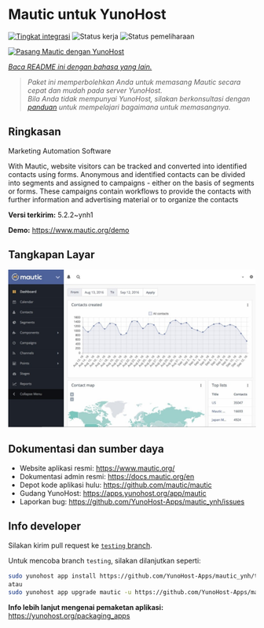 <!--
N.B.: README ini dibuat secara otomatis oleh <https://github.com/YunoHost/apps/tree/master/tools/readme_generator>
Ini TIDAK boleh diedit dengan tangan.
-->

# Mautic untuk YunoHost

[![Tingkat integrasi](https://apps.yunohost.org/badge/integration/mautic)](https://ci-apps.yunohost.org/ci/apps/mautic/)
![Status kerja](https://apps.yunohost.org/badge/state/mautic)
![Status pemeliharaan](https://apps.yunohost.org/badge/maintained/mautic)

[![Pasang Mautic dengan YunoHost](https://install-app.yunohost.org/install-with-yunohost.svg)](https://install-app.yunohost.org/?app=mautic)

*[Baca README ini dengan bahasa yang lain.](./ALL_README.md)*

> *Paket ini memperbolehkan Anda untuk memasang Mautic secara cepat dan mudah pada server YunoHost.*  
> *Bila Anda tidak mempunyai YunoHost, silakan berkonsultasi dengan [panduan](https://yunohost.org/install) untuk mempelajari bagaimana untuk memasangnya.*

## Ringkasan

Marketing Automation Software

With Mautic, website visitors can be tracked and converted into identified contacts using forms. Anonymous and identified contacts can be divided into segments and assigned to campaigns - either on the basis of segments or forms. These campaigns contain workflows to provide the contacts with further information and advertising material or to organize the contacts

**Versi terkirim:** 5.2.2~ynh1

**Demo:** <https://www.mautic.org/demo>

## Tangkapan Layar

![Tangkapan Layar pada Mautic](./doc/screenshots/mautic-Screenshots.jpg)

## Dokumentasi dan sumber daya

- Website aplikasi resmi: <https://www.mautic.org/>
- Dokumentasi admin resmi: <https://docs.mautic.org/en>
- Depot kode aplikasi hulu: <https://github.com/mautic/mautic>
- Gudang YunoHost: <https://apps.yunohost.org/app/mautic>
- Laporkan bug: <https://github.com/YunoHost-Apps/mautic_ynh/issues>

## Info developer

Silakan kirim pull request ke [`testing` branch](https://github.com/YunoHost-Apps/mautic_ynh/tree/testing).

Untuk mencoba branch `testing`, silakan dilanjutkan seperti:

```bash
sudo yunohost app install https://github.com/YunoHost-Apps/mautic_ynh/tree/testing --debug
atau
sudo yunohost app upgrade mautic -u https://github.com/YunoHost-Apps/mautic_ynh/tree/testing --debug
```

**Info lebih lanjut mengenai pemaketan aplikasi:** <https://yunohost.org/packaging_apps>
